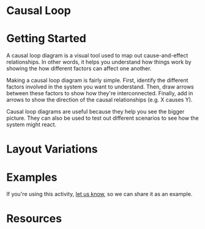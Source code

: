 # Causal Loop

# Getting Started
A causal loop diagram is a visual tool used to map out cause-and-effect relationships. In other words, it helps you understand how things work by showing the how different factors can affect one another.

Making a causal loop diagram is fairly simple. First, identify the different factors involved in the system you want to understand. Then, draw arrows between these factors to show how they're interconnected. Finally, add in arrows to show the direction of the causal relationships (e.g. X causes Y).

Causal loop diagrams are useful because they help you see the bigger picture. They can also be used to test out different scenarios to see how the system might react.

# Layout Variations
# Examples
If you're using this activity, [let us know](https://github.com/Standards-and-Practices/structured-rapid-development/issues/new?assignees=&labels=documentation&template=example-submission.md&title=Example+of+%5Byour+pattern+here%5D), so we can share it as an example.
# Resources